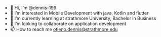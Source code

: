 - 👋 Hi, I’m @dennis-199
- 👀 I’m interested in Mobile Development with java, Kotlin and flutter  
- 🌱 I’m currently learning at strathmore University, Bachelor in Business
- 💞️ I’m looking to collaborate on application development
- 📫 How to reach me otieno.dennis@strathmore.edu

<!---
dennis-199/dennis-199 is a ✨ special ✨ repository because its `README.md` (this file) appears on your GitHub profile.
You can click the Preview link to take a look at your changes.
--->
